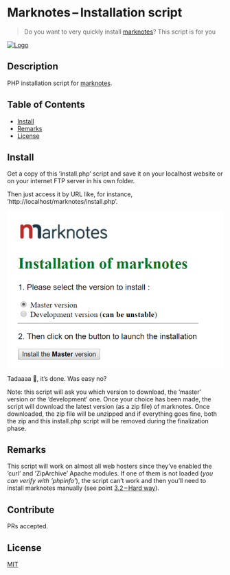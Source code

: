# Marknotes – Installation script

> Do you want to very quickly install [marknotes](https://github.com/cavo789/marknotes)? This script is for you

[![Logo](https://raw.githubusercontent.com/cavo789/marknotes/master/src/assets/images/marknotes.png)](https://www.marknotes.fr)

## Description

PHP installation script for [marknotes](https://github.com/cavo789/marknotes).

## Table of Contents

- [Install](#install)
- [Remarks](#remarks)
- [License](#license)

## Install

Get a copy of this ’install.php’ script and save it on your localhost website or on your internet FTP server in his own folder.

Then just access it by URL like, for instance, ’http://localhost/marknotes/install.php’.

![Install](https://raw.githubusercontent.com/cavo789/marknotes_install/master/image/install.png)

Tadaaaa :tada:, it’s done. Was easy no?

Note: this script will ask you which version to download, the ’master’ version or the ’development’ one. Once your choice has been made, the script will download the latest version (as a zip file) of marknotes. Once downloaded, the zip file will be unzipped and if everything goes fine, both the zip and this install.php script will be removed during the finalization phase.

## Remarks

This script will work on almost all web hosters since they’ve enabled the ’curl’ and ’ZipArchive’ Apache modules. If one of them is not loaded (*you can verify with ’phpinfo’*), the script can’t work and then you’ll need to install marknotes manually (see point [3.2 – Hard way](https://github.com/cavo789/marknotes#32-hard-way)).

## Contribute

PRs accepted.

## License

[MIT](LICENSE)
